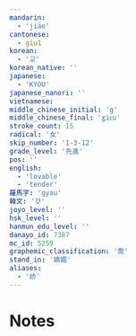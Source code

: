 ```yaml
---
mandarin:
  - 'jiāo'
cantonese:
  - giu1
korean:
  - '교'
korean_native: ''
japanese:
  - 'KYOU'
japanese_nanori: ''
vietnamese:
middle_chinese_initial: 'g'
middle_chinese_final: 'ɣiᴇu'
stroke_count: 15
radical: '女'
skip_number: '1-3-12'
grade_level: '先進'
pos: ''
english:
  - 'lovable'
  - 'tender'
羅馬字: 'gyau'
韓文: '걋'
joyo_level: ''
hsk_level: ''
hanmun_edu_level: ''
danayo_id: 7387
mc_id: 5259
graphemic_classification: '喬'
stand_in: '嬌媚'
aliases:
  - '娇'
---
```


# Notes
